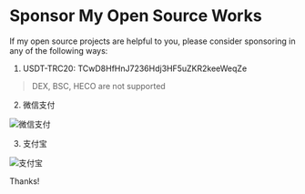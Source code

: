 # Sponsor My Open Source Works

If my open source projects are helpful to you, please consider sponsoring in any of the following ways:

1. USDT-TRC20: TCwD8HfHnJ7236Hdj3HF5uZKR2keeWeqZe
  > DEX, BSC, HECO are not supported

2. 微信支付

![微信支付](images/wechat.png)

3. 支付宝

![支付宝](images/alipay.jpg)


Thanks!
